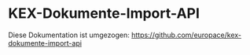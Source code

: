 # KEX-Dokumente-Import-API 

Diese Dokumentation ist umgezogen: https://github.com/europace/kex-dokumente-import-api

